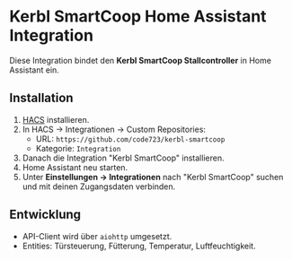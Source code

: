 # Kerbl SmartCoop Home Assistant Integration

Diese Integration bindet den **Kerbl SmartCoop Stallcontroller** in Home Assistant ein.

## Installation

1. [HACS](https://hacs.xyz) installieren.
2. In HACS → Integrationen → Custom Repositories:
   - URL: `https://github.com/code723/kerbl-smartcoop`
   - Kategorie: `Integration`
3. Danach die Integration "Kerbl SmartCoop" installieren.
4. Home Assistant neu starten.
5. Unter **Einstellungen → Integrationen** nach "Kerbl SmartCoop" suchen und mit deinen Zugangsdaten verbinden.

## Entwicklung
- API-Client wird über `aiohttp` umgesetzt.
- Entities: Türsteuerung, Fütterung, Temperatur, Luftfeuchtigkeit.
